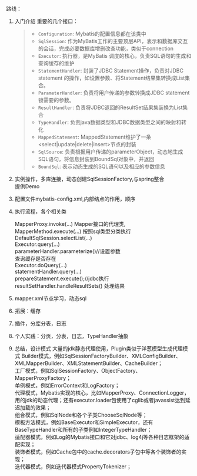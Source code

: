 路线：
1. 入门介绍
    重要的几个接口：  
    > * <code>Configuration</code>: Mybatis的配置信息都在该类中  
    > * <code>SqlSession</code>: 作为MyBatis工作的主要顶层API，表示和数据库交互的会话，完成必要数据库增删改查功能，类似于connection
    > * <code>Executor</code>: 执行器，是MyBatis 调度的核心，负责SQL语句的生成和查询缓存的维护
    > * <code>StatementHandler</code>: 封装了JDBC Statement操作，负责对JDBC statement 的操作，如设置参数、将Statement结果集转换成List集合。  
    > * <code>ParameterHandler</code>: 负责将用户传递的参数转换成JDBC statement锁需要的参数。  
    > * <code>ResultHandler</code>: 负责将JDBC返回的ResultSet结果集装换为List集合
    > * <code>TypeHandler</code>: 负责java数据类型和JDBC数据类型之间的映射和转化
    > * <code>MappedStatement</code>: MappedStatement维护了一条<select|update|delete|insert>节点的封装  
    > * <code>SqlSource</code>: 负责根据用户传递的parameterObject，动态地生成SQL语句，将信息封装到BoundSql对象中，并返回 
    > * <code>BoundSql</code>: 表示动态生成的SQL语句以及相应的参数信息 
    

2. 实例操作，多库连接，动态创建SqlSessionFactory,与spring整合  
    提供Demo

3. 配置文件mybatis-config.xml,内部结点的作用，顺序

4. 执行流程，各个相关类

    MapperProxy.invoke(...) Mapper接口的代理类,  
    MapperMethod.execute(...) 按照sql类型分类执行  
    DefaultSqlSession.selectList(...)  
    Executor.query(...)  
    parameterHandler.parameterize()//设置参数    
    查询缓存是否存在  
    Executor.doQuery(...)  
    statementHandler.query(...)  
    prepareStatement.execute();//jdbc执行  
    resultSetHandler.handleResultSets() 处理结果  
    
5. mapper.xml节点学习，动态sql    

6. 拓展：缓存

6. 插件，分库分表，日志

7. 个人实践：分页，分表，日志，TypeHandler抽象

8. 总结，设计模式
    大量的jdk静态代理使用，Plugin类似于洋葱模型生成代理模式
    Builder模式，例如SqlSessionFactoryBuilder、XMLConfigBuilder、XMLMapperBuilder、XMLStatementBuilder、CacheBuilder；  
    工厂模式，例如SqlSessionFactory、ObjectFactory、MapperProxyFactory；  
    单例模式，例如ErrorContext和LogFactory；  
    代理模式，Mybatis实现的核心，比如MapperProxy、ConnectionLogger，用的jdk的动态代理；还有executor.loader包使用了cglib或者javassist达到延迟加载的效果；  
    组合模式，例如SqlNode和各个子类ChooseSqlNode等；  
    模板方法模式，例如BaseExecutor和SimpleExecutor，还有BaseTypeHandler和所有的子类例如IntegerTypeHandler；  
    适配器模式，例如Log的Mybatis接口和它对jdbc、log4j等各种日志框架的适配实现；  
    装饰者模式，例如Cache包中的cache.decorators子包中等各个装饰者的实现；  
    迭代器模式，例如迭代器模式PropertyTokenizer；  

